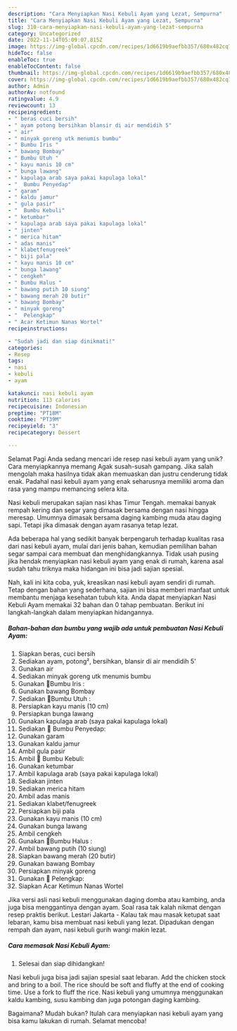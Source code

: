 ```yaml
---
description: "Cara Menyiapkan Nasi Kebuli Ayam yang Lezat, Sempurna"
title: "Cara Menyiapkan Nasi Kebuli Ayam yang Lezat, Sempurna"
slug: 310-cara-menyiapkan-nasi-kebuli-ayam-yang-lezat-sempurna
category: Uncategorized
date: 2022-11-14T05:09:07.815Z
image: https://img-global.cpcdn.com/recipes/1d6619b9aefbb357/680x482cq70/nasi-kebuli-ayam-foto-resep-utama.jpg
hideToc: false
enableToc: true
enableTocContent: false
thumbnail: https://img-global.cpcdn.com/recipes/1d6619b9aefbb357/680x482cq70/nasi-kebuli-ayam-foto-resep-utama.jpg
cover: https://img-global.cpcdn.com/recipes/1d6619b9aefbb357/680x482cq70/nasi-kebuli-ayam-foto-resep-utama.jpg
author: Admin
authorAv: notfound
ratingvalue: 4.9
reviewcount: 13
recipeingredient:
- " beras cuci bersih"
- " ayam potong bersihkan blansir di air mendidih 5"
- " air"
- " minyak goreng utk menumis bumbu"
- " Bumbu Iris "
- " bawang Bombay"
- " Bumbu Utuh "
- " kayu manis 10 cm"
- " bunga lawang"
- " kapulaga arab saya pakai kapulaga lokal"
- "  Bumbu Penyedap"
- " garam"
- " kaldu jamur"
- " gula pasir"
- "  Bumbu Kebuli"
- " ketumbar"
- " kapulaga arab saya pakai kapulaga lokal"
- " jinten"
- " merica hitam"
- " adas manis"
- " klabetfenugreek"
- " biji pala"
- " kayu manis 10 cm"
- " bunga lawang"
- " cengkeh"
- " Bumbu Halus "
- " bawang putih 10 siung"
- " bawang merah 20 butir"
- " bawang Bombay"
- " minyak goreng"
- "  Pelengkap"
- " Acar Ketimun Nanas Wortel"
recipeinstructions:

- "Sudah jadi dan siap dinikmati!"
categories:
- Resep
tags:
- nasi
- kebuli
- ayam

katakunci: nasi kebuli ayam 
nutrition: 113 calories
recipecuisine: Indonesian
preptime: "PT18M"
cooktime: "PT39M"
recipeyield: "3"
recipecategory: Dessert

---
```



Selamat Pagi Anda sedang mencari ide resep nasi kebuli ayam yang unik? Cara menyiapkannya memang Agak susah-susah gampang. Jika salah mengolah maka hasilnya tidak akan memuaskan dan justru cenderung tidak enak. Padahal nasi kebuli ayam yang enak seharusnya memiliki aroma dan rasa yang mampu memancing selera kita.


Nasi kebuli merupakan sajian nasi khas Timur Tengah. memakai banyak rempah kering dan segar yang dimasak bersama dengan nasi hingga meresap. Umumnya dimasak bersama daging kambing muda atau daging sapi. Tetapi jika dimasak dengan ayam rasanya tetap lezat.

Ada beberapa hal yang sedikit banyak berpengaruh terhadap kualitas rasa dari nasi kebuli ayam, mulai dari jenis bahan, kemudian pemilihan bahan segar sampai cara membuat dan menghidangkannya. Tidak usah pusing jika hendak menyiapkan nasi kebuli ayam yang enak di rumah, karena asal sudah tahu triknya maka hidangan ini bisa jadi sajian spesial.


Nah, kali ini kita coba, yuk, kreasikan nasi kebuli ayam sendiri di rumah. Tetap dengan bahan yang sederhana, sajian ini bisa memberi manfaat untuk membantu menjaga kesehatan tubuh kita. Anda dapat menyiapkan Nasi Kebuli Ayam memakai 32 bahan dan 0 tahap pembuatan. Berikut ini langkah-langkah dalam menyiapkan hidangannya.

<!--inarticleads1-->

##### Bahan-bahan dan bumbu yang wajib ada untuk pembuatan Nasi Kebuli Ayam:

1. Siapkan  beras, cuci bersih
1. Sediakan  ayam, potong², bersihkan, blansir di air mendidih 5&#39;
1. Gunakan  air
1. Sediakan  minyak goreng utk menumis bumbu
1. Gunakan  🍁Bumbu Iris :
1. Gunakan  bawang Bombay
1. Sediakan  🍁Bumbu Utuh :
1. Persiapkan  kayu manis (10 cm)
1. Persiapkan  bunga lawang
1. Gunakan  kapulaga arab (saya pakai kapulaga lokal)
1. Sediakan  🍁 Bumbu Penyedap:
1. Gunakan  garam
1. Gunakan  kaldu jamur
1. Ambil  gula pasir
1. Ambil  🍁 Bumbu Kebuli:
1. Gunakan  ketumbar
1. Ambil  kapulaga arab (saya pakai kapulaga lokal)
1. Sediakan  jinten
1. Sediakan  merica hitam
1. Ambil  adas manis
1. Sediakan  klabet/fenugreek
1. Persiapkan  biji pala
1. Gunakan  kayu manis (10 cm)
1. Gunakan  bunga lawang
1. Ambil  cengkeh
1. Gunakan  🍁Bumbu Halus :
1. Ambil  bawang putih (10 siung)
1. Siapkan  bawang merah (20 butir)
1. Gunakan  bawang Bombay
1. Persiapkan  minyak goreng
1. Gunakan  🍁 Pelengkap:
1. Siapkan  Acar Ketimun Nanas Wortel


Jika versi asli nasi kebuli menggunakan daging domba atau kambing, anda juga bisa menggantinya dengan ayam. Soal rasa tak kalah nikmat dengan resep praktis berikut. Lestari Jakarta - Kalau tak mau masak ketupat saat lebaran, kamu bisa membuat nasi kebuli yang lezat. Dipadukan dengan rempah dan ayam, nasi kebuli gurih wangi makin lezat. 

<!--inarticleads2-->

##### Cara memasak Nasi Kebuli Ayam:


1. Selesai dan siap dihidangkan!

Nasi kebuli juga bisa jadi sajian spesial saat lebaran. Add the chicken stock and bring to a boil. The rice should be soft and fluffy at the end of cooking time. Use a fork to fluff the rice. Nasi kebuli yang umumnya menggunakan kaldu kambing, susu kambing dan juga potongan daging kambing. 

Bagaimana? Mudah bukan? Itulah cara menyiapkan nasi kebuli ayam yang bisa kamu lakukan di rumah. Selamat mencoba!
